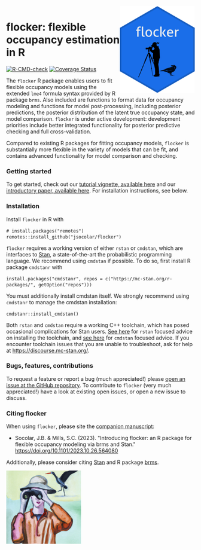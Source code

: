 <img src="man/figures/flocker_sticker.png" width = 200 alt="flocker logo" align = "right">

# flocker: flexible occupancy estimation in R
<!-- badges: start -->
[![R-CMD-check](https://github.com/jsocolar/flocker/workflows/R-CMD-check/badge.svg)](https://github.com/jsocolar/flocker/actions?workflow=R-CMD-check)
[![Coverage
Status](https://codecov.io/gh/jsocolar/flocker/branch/main/graph/badge.svg)](https://codecov.io/gh/jsocolar/flocker)
<!-- badges: end -->


The `flocker` R package enables users to fit flexible occupancy models using 
the extended `lme4` formula syntax provided by R package `brms`. Also 
included are functions to format data for occupancy modeling and functions 
for model post-processing, including posterior predictions, the posterior
distribution of the latent true occupancy state, and model comparison. 
`flocker` is under active development: development priorities include better 
integrated functionality for posterior predictive checking and full
cross-validation.

Compared to existing R packages for fitting occupancy models, `flocker` is 
substantially more flexible in the variety of models that can 
be fit, and contains advanced functionality for model comparison and 
checking.

### Getting started
To get started, check out our 
[tutorial vignette, available here](https://jsocolar.github.io/flocker/articles/flocker_tutorial.html) and our
[introductory paper, available here](https://www.biorxiv.org/content/10.1101/2023.10.26.564080v1). 
For installation instructions, see below.

### Installation
Install `flocker` in R with
```
# install.packages("remotes")
remotes::install_github("jsocolar/flocker")
```
`flocker` requires a working version of either `rstan` or `cmdstan`, which are 
interfaces to [Stan](https://mc-stan.org/), a state-of-the-art the 
probabilistic programming language. We recommend using `cmdstan` if possible.
To do so, first install R package `cmdstanr` with
```
install.packages("cmdstanr", repos = c("https://mc-stan.org/r-packages/", getOption("repos")))
```
You must additionally install cmdstan itself. We strongly recommend using
`cmdstanr` to manage the cmdstan installation:
```
cmdstanr::install_cmdstan()
```
Both `rstan` and `cmdstan` require a working C++ toolchain, which has posed occasional 
complications for Stan users. 
[See here](https://github.com/stan-dev/rstan/wiki/RStan-Getting-Started) for 
`rstan` focused advice on installing the toolchain, and 
[see here](https://mc-stan.org/cmdstanr/articles/cmdstanr.html) for `cmdstan` focused 
advice. If you encounter toolchain issues that you are unable to troubleshoot, 
ask for help at https://discourse.mc-stan.org/.

### Bugs, features, contributions
To request a feature or report a bug (much appreciated!) please 
[open an issue at the GitHub repository](https://github.com/jsocolar/flocker/issues).
To contribute to `flocker` (very much appreciated!) have a look at existing open 
issues, or open a new issue to discuss.

### Citing flocker
When using `flocker`, please site the [companion manuscript](https://www.biorxiv.org/content/10.1101/2023.10.26.564080v1):
* Socolar, J.B. & Mills, S.C. (2023). "Introducing flocker: an R package for flexible occupancy modeling via brms and Stan." https://doi.org/10.1101/2023.10.26.564080

Additionally, please consider citing [Stan](https://mc-stan.org/users/citations/)
and R package [brms](https://mc-stan.org/users/interfaces/brms).

<img src="man/figures/logo2.png" width = 200 alt="AI generated" align = "">